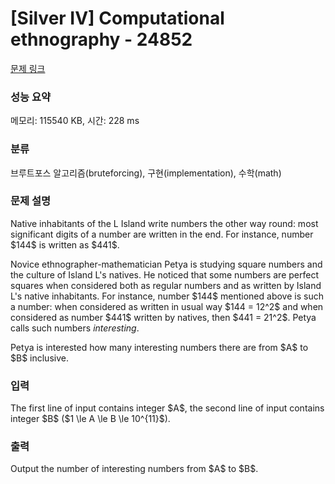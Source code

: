 # [Silver IV] Computational ethnography - 24852 

[문제 링크](https://www.acmicpc.net/problem/24852) 

### 성능 요약

메모리: 115540 KB, 시간: 228 ms

### 분류

브루트포스 알고리즘(bruteforcing), 구현(implementation), 수학(math)

### 문제 설명

<p>Native inhabitants of the L Island write numbers the other way round: most significant digits of a number are written in the end. For instance, number $144$ is written as $441$.</p>

<p>Novice ethnographer-mathematician Petya is studying square numbers and the culture of Island L's natives. He noticed that some numbers are perfect squares when considered both as regular numbers and as written by Island L's native inhabitants. For instance, number $144$ mentioned above is such a number: when considered as written in usual way $144 = 12^2$ and when considered as number $441$ written by natives, then $441 = 21^2$. Petya calls such numbers <em>interesting</em>.</p>

<p>Petya is interested how many interesting numbers there are from $A$ to $B$ inclusive.</p>

### 입력 

 <p>The first line of input contains integer $A$, the second line of input contains integer $B$ ($1 \le A \le B \le 10^{11}$).</p>

### 출력 

 <p>Output the number of interesting numbers from $A$ to $B$.</p>

